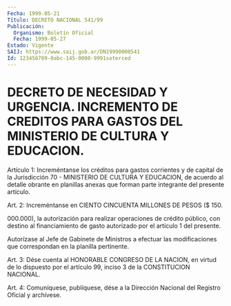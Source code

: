 ```yaml
---
Fecha: 1999-05-21
Título: DECRETO NACIONAL 541/99
Publicación:
  Organismo: Boletín Oficial
  Fecha: 1999-05-27
Estado: Vigente
SAIJ: https://www.saij.gob.ar/DN19990000541
Id: 123456789-0abc-145-0000-9991soterced
---
```

# DECRETO DE NECESIDAD Y URGENCIA. INCREMENTO DE CREDITOS PARA GASTOS DEL MINISTERIO DE CULTURA Y EDUCACION.

<a id="1"></a>
Artículo 1: Increméntanse los créditos para gastos corrientes y de capital de la Jurisdicción 70 - MINISTERIO DE CULTURA  Y EDUCACION, de acuerdo al detalle obrante en planillas anexas que forman  parte integrante del presente artículo.

<a id="2"></a>
Art. 2: Increméntanse en CIENTO CINCUENTA MILLONES DE PESOS ($ 150.

000.000),  la  autorización  para  realizar  operaciones de crédito público, con destino al financiamiento de gasto  autorizado  por el artículo 1 del presente.

Autorízase  al  Jefe  de  Gabinete  de  Ministros  a  efectuar  las modificaciones    que    correspondan  en  la  planilla  pertinente.

<a id="3"></a>
Art. 3: Dése cuenta al HONORABLE  CONGRESO DE LA NACION, en virtud de lo dispuesto por el artículo 99,  inciso  3  de  la CONSTITUCION NACIONAL.

<a id="4"></a>
Art. 4: Comuníquese, publíquese, dése a la Dirección  Nacional del Registro Oficial y archívese.